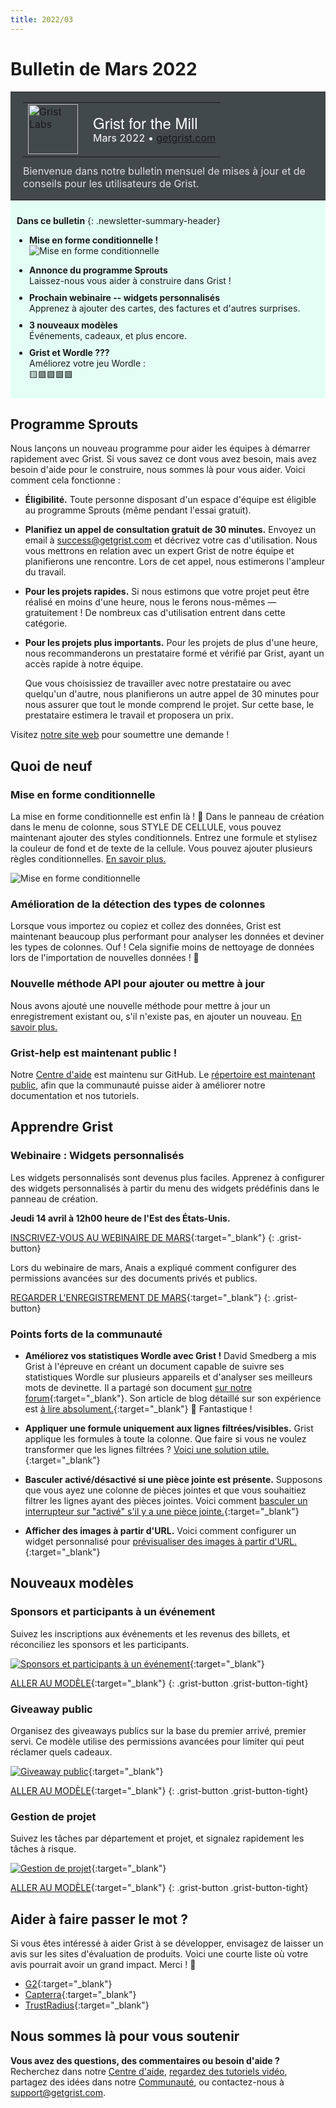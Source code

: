 ```yaml
---
title: 2022/03
---
```


# Bulletin de Mars 2022

<style>
  /* restaurer certains paramètres par défaut mal remplacés */
  .newsletter-header .table {
    background-color: initial;
    border: initial;
  }
  .newsletter-header .table > tbody > tr > td {
    padding: initial;
    border: initial;
    vertical-align: initial;
  }
  .newsletter-header img.header-img {
    padding: initial;
    max-width: initial;
    display: initial;
    padding: initial;
    line-height: initial;
    background-color: initial;
    border: initial;
    border-radius: initial;
    margin: initial;
  }

  /* copier les styles de la newsletter, avec un préfixe pour une spécificité suffisante */
  .newsletter-header .header {
    border: none;
    padding: 0;
    margin: 0;
  }
  .newsletter-header table > tbody > tr > td.header-image {
    width: 80px;
    padding-right: 16px;
  }
  .newsletter-header table > tbody > tr > td.header-text {
    background-color: #42494B;
    padding: 16px 20px;
  }
  .newsletter-header table.header-top {
    border: none;
    padding: 0;
    margin: 0;
    width: 100%;
  }
  .header-title {
    font-family: Helvetica Neue, Helvetica, Arial, sans-serif;
    font-size: 24px;
    line-height: 28px;
    color: #FFFFFF;
  }
  .header-month {
    color: #FFFFFF;
  }
  .header-welcome {
    margin-top: 12px;
    color: #FFFFFF;
  }
  .newsletter-summary {
    background-color: #e3fff5;
    margin: 0;
    padding: 10px;
  }
  .newsletter-summary-header {
    text-align: center;
    padding-bottom: 10px;
    border-bottom: 1px solid lightgrey;
  }
  .newsletter-summary ul {
    padding-left: 20px;
  }
  .newsletter-summary li {
    margin-bottom: 10px;
  }
  .newsletter-summary li p {
    margin: 0px
  }
</style>
<div class="newsletter-header">
<table class="header" cellpadding="0" cellspacing="0" border="0"><tr>
  <td class="header-text">
    <table class="header-top"><tr>
      <td class="header-image">
        <a href="https://www.getgrist.com">
          <img class="header-img" src="/images/newsletters/grist-labs.png" width="80" height="80" alt="Grist Labs" border="0">
        </a>
      </td>
      <td class="header-top-text">
        <div class="header-title">Grist for the Mill</div>
        <div class="header-month">Mars 2022
          &#8226; <a href="https://www.getgrist.com/">getgrist.com</a></div>
      </td>
    </tr></table>
    <div class="header-welcome" style="color: #e0e0e0;">
      Bienvenue dans notre bulletin mensuel de mises à jour et de conseils pour les utilisateurs de Grist.
    </div>
  </td>
</tr></table>
</div>

<div class="newsletter-summary row" markdown="1">

**Dans ce bulletin**
{: .newsletter-summary-header}

<div class="col-md-6" markdown="1">

* **Mise en forme conditionnelle !**

    ![Mise en forme conditionnelle](../images/newsletters/2022-03/conditional-formatting.PNG)

</div>

<div class="col-md-6" markdown="1">

* **Annonce du programme Sprouts**

    Laissez-nous vous aider à construire dans Grist !

* **Prochain webinaire -- widgets personnalisés**

    Apprenez à ajouter des cartes, des factures et d'autres surprises.

* **3 nouveaux modèles**

    Événements, cadeaux, et plus encore.

* **Grist et Wordle ???**

    Améliorez votre jeu Wordle : 
    
    🟨🟩🟩🟩🟩

</div>

</div>

## Programme Sprouts

Nous lançons un nouveau programme pour aider les équipes à démarrer rapidement avec Grist. Si vous savez ce dont vous avez besoin, mais avez besoin d'aide pour le construire, nous sommes là pour vous aider. Voici comment cela fonctionne :

* **Éligibilité.** Toute personne disposant d'un espace d'équipe est éligible au programme Sprouts (même pendant l'essai gratuit).
* **Planifiez un appel de consultation gratuit de 30 minutes.** Envoyez un email à <success@getgrist.com> et décrivez votre cas d'utilisation. Nous vous mettrons en relation avec un expert Grist de notre équipe et planifierons une rencontre. Lors de cet appel, nous estimerons l'ampleur du travail.
* **Pour les projets rapides.** Si nous estimons que votre projet peut être réalisé en moins d'une heure, nous le ferons nous-mêmes — gratuitement ! De nombreux cas d'utilisation entrent dans cette catégorie.
* **Pour les projets plus importants.** Pour les projets de plus d'une heure, nous recommanderons un prestataire formé et vérifié par Grist, ayant un accès rapide à notre équipe.

  Que vous choisissiez de travailler avec notre prestataire ou avec quelqu'un d'autre, nous planifierons un autre appel de 30 minutes pour nous assurer que tout le monde comprend le projet. Sur cette base, le prestataire estimera le travail et proposera un prix.

Visitez [notre site web](https://www.getgrist.com/sprouts-program/) pour soumettre une demande !

## Quoi de neuf

### Mise en forme conditionnelle

La mise en forme conditionnelle est enfin là ! 🎊 Dans le panneau de création dans le menu de colonne, sous STYLE DE CELLULE, vous pouvez maintenant ajouter des styles conditionnels. Entrez une formule et stylisez la couleur de fond et de texte de la cellule. Vous pouvez ajouter plusieurs règles conditionnelles. [En savoir plus.](../conditional-formatting.md)

![Mise en forme conditionnelle](../images/newsletters/2022-03/conditional-formatting2.png)

### Amélioration de la détection des types de colonnes

Lorsque vous importez ou copiez et collez des données, Grist est maintenant beaucoup plus performant pour analyser les données et deviner les types de colonnes. Ouf ! Cela signifie moins de nettoyage de données lors de l'importation de nouvelles données ! 🎉

### Nouvelle méthode API pour ajouter ou mettre à jour

Nous avons ajouté une nouvelle méthode pour mettre à jour un enregistrement existant ou, s'il n'existe pas, en ajouter un nouveau. [En savoir plus.](https://support.getgrist.com/api/#tag/records/paths/~1docs~1{docId}~1tables~1{tableId}~1records/put)

### Grist-help est maintenant public !

Notre [Centre d'aide](../index.md) est maintenu sur GitHub. Le [répertoire est maintenant public](https://github.com/gristlabs/grist-help), afin que la communauté puisse aider à améliorer notre documentation et nos tutoriels.

## Apprendre Grist

### Webinaire : Widgets personnalisés

Les widgets personnalisés sont devenus plus faciles. Apprenez à configurer des widgets personnalisés à partir du menu des widgets prédéfinis dans le panneau de création.

**Jeudi 14 avril à 12h00 heure de l'Est des États-Unis.**

[INSCRIVEZ-VOUS AU WEBINAIRE DE MARS](https://www.getgrist.com/learn-grist-webinar/){:target="\_blank"}
{: .grist-button}

Lors du webinaire de mars, Anais a expliqué comment configurer des permissions avancées sur des documents privés et publics.

[REGARDER L'ENREGISTREMENT DE MARS](https://www.youtube.com/watch?v=chDCNUHqi6w){:target="\_blank"}
{: .grist-button}

### Points forts de la communauté

* **Améliorez vos statistiques Wordle avec Grist !** David Smedberg a mis Grist à l'épreuve en créant un document capable de suivre ses statistiques Wordle sur plusieurs appareils et d'analyser ses meilleurs mots de devinette. Il a partagé son document [sur notre forum](https://community.getgrist.com/t/learning-more-about-grist-using-wordle/){:target="\_blank"}. Son article de blog détaillé sur son expérience est [à lire absolument.](https://davidsmedberg.me/posts/?id=6){:target="\_blank"} 🤩 Fantastique !

* **Appliquer une formule uniquement aux lignes filtrées/visibles.** Grist applique les formules à toute la colonne. Que faire si vous ne voulez transformer que les lignes filtrées ? [Voici une solution utile.](https://community.getgrist.com/t/apply-formula-to-filtered-visible-rows-only/){:target="\_blank"}

* **Basculer activé/désactivé si une pièce jointe est présente.** Supposons que vous ayez une colonne de pièces jointes et que vous souhaitiez filtrer les lignes ayant des pièces jointes. Voici comment [basculer un interrupteur sur "activé" s'il y a une pièce jointe.](https://community.getgrist.com/t/formulas-based-on-absence-presence-of-attachment/){:target="\_blank"}

* **Afficher des images à partir d'URL.** Voici comment configurer un widget personnalisé pour [prévisualiser des images à partir d'URL.](https://community.getgrist.com/t/showing-images-from-urls/){:target="\_blank"}

## Nouveaux modèles

### Sponsors et participants à un événement

Suivez les inscriptions aux événements et les revenus des billets, et réconciliez les sponsors et les participants.

[![Sponsors et participants à un événement](../images/newsletters/2022-03/events.png)](https://templates.getgrist.com/o6xzja7Pueei/Event-Sponsors-Attendees/){:target="\_blank"}

[ALLER AU MODÈLE](https://templates.getgrist.com/o6xzja7Pueei/Event-Sponsors-Attendees/){:target="\_blank"}
{: .grist-button .grist-button-tight}

### Giveaway public

Organisez des giveaways publics sur la base du premier arrivé, premier servi. Ce modèle utilise des permissions avancées pour limiter qui peut réclamer quels cadeaux.

[![Giveaway public](../images/newsletters/2022-03/public-giveaway.png)](https://templates.getgrist.com/vP7WpQp89hLi/Public-Giveaway/){:target="\_blank"}

[ALLER AU MODÈLE](https://templates.getgrist.com/vP7WpQp89hLi/Public-Giveaway/){:target="\_blank"}
{: .grist-button .grist-button-tight}

### Gestion de projet

Suivez les tâches par département et projet, et signalez rapidement les tâches à risque.

[![Gestion de projet](../images/newsletters/2022-03/project-management.png)](https://templates.getgrist.com/hifkng53AxyQ/Project-Management){:target="\_blank"}

[ALLER AU MODÈLE](https://templates.getgrist.com/hifkng53AxyQ/Project-Management){:target="\_blank"}
{: .grist-button .grist-button-tight}

## Aider à faire passer le mot ?
Si vous êtes intéressé à aider Grist à se développer, envisagez de laisser un avis sur les sites d'évaluation de produits. Voici une courte liste où votre avis pourrait avoir un grand impact. Merci ! 🙏

* [G2](https://www.g2.com/products/grist/){:target="\_blank"}
* [Capterra](https://www.capterra.com/p/232821/Grist/){:target="\_blank"}
* [TrustRadius](https://www.trustradius.com/products/grist/){:target="\_blank"}

## Nous sommes là pour vous soutenir

**Vous avez des questions, des commentaires ou besoin d'aide ?** Recherchez dans notre [Centre d'aide](../index.md), [regardez des tutoriels vidéo](https://www.youtube.com/channel/UCx0ioQrrC-bIrkmZ7ZULr0g/playlists), partagez des idées dans notre [Communauté](https://community.getgrist.com), ou contactez-nous à <support@getgrist.com>.
